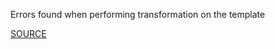 Errors found when performing transformation on the template

[SOURCE](https://github.com/awslabs/cfn-python-lint)